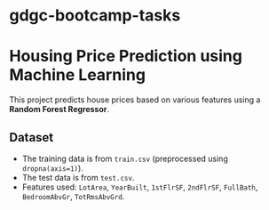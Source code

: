 # gdgc-bootcamp-tasks
#  Housing Price Prediction using Machine Learning

This project predicts house prices based on various features using a **Random Forest Regressor**.

##  Dataset
- The training data is from `train.csv` (preprocessed using `dropna(axis=1)`).
- The test data is from `test.csv`.
- Features used: `LotArea`, `YearBuilt`, `1stFlrSF`, `2ndFlrSF`, `FullBath`, `BedroomAbvGr`, `TotRmsAbvGrd`.
